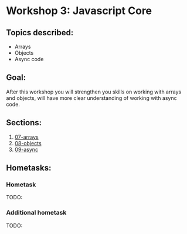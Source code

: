 # Workshop 3: Javascript Core

## Topics described:

- Arrays
- Objects
- Async code


## Goal:

After this workshop you will strengthen you 
skills on working with arrays and objects, will have 
more clear understanding of working with async code. 

## Sections:

1. [07-arrays](07-arrays.md)
1. [08-objects](08-objects.md)
1. [09-async](09-async.md)

## Hometasks:

### Hometask
TODO:

### Additional hometask
TODO: